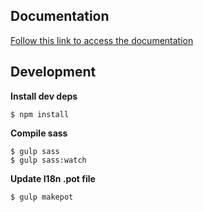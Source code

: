 ## Documentation

[Follow this link to access the documentation](https://community.algolia.com/wordpress/woocommerce.html)

## Development

**Install dev deps**

```
$ npm install
```

**Compile sass**

```
$ gulp sass
$ gulp sass:watch
```

**Update I18n .pot file**

```
$ gulp makepot
```
